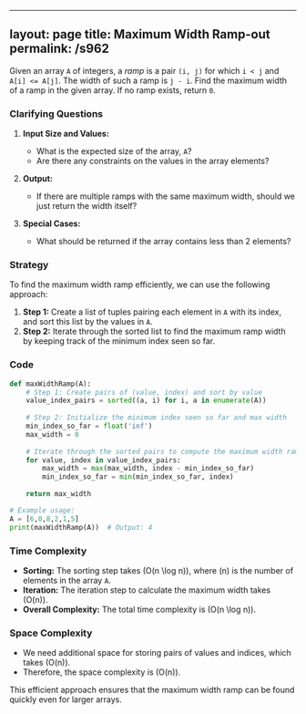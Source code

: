 
---
layout: page
title:  Maximum Width Ramp-out
permalink: /s962
---
Given an array `A` of integers, a *ramp* is a pair `(i, j)` for which `i < j` and `A[i] <= A[j]`. The width of such a ramp is `j - i`. Find the maximum width of a ramp in the given array. If no ramp exists, return `0`.

### Clarifying Questions
1. **Input Size and Values:**
   - What is the expected size of the array, `A`? 
   - Are there any constraints on the values in the array elements?

2. **Output:**
   - If there are multiple ramps with the same maximum width, should we just return the width itself?

3. **Special Cases:**
   - What should be returned if the array contains less than 2 elements?

### Strategy
To find the maximum width ramp efficiently, we can use the following approach:

1. **Step 1:** Create a list of tuples pairing each element in `A` with its index, and sort this list by the values in `A`.
2. **Step 2:** Iterate through the sorted list to find the maximum ramp width by keeping track of the minimum index seen so far.

### Code

```python
def maxWidthRamp(A):
    # Step 1: Create pairs of (value, index) and sort by value
    value_index_pairs = sorted((a, i) for i, a in enumerate(A))
    
    # Step 2: Initialize the minimum index seen so far and max width
    min_index_so_far = float('inf')
    max_width = 0
    
    # Iterate through the sorted pairs to compute the maximum width ramp
    for value, index in value_index_pairs:
        max_width = max(max_width, index - min_index_so_far)
        min_index_so_far = min(min_index_so_far, index)
    
    return max_width

# Example usage:
A = [6,0,8,2,1,5]
print(maxWidthRamp(A))  # Output: 4
```

### Time Complexity
- **Sorting:** The sorting step takes \(O(n \log n)\), where \(n\) is the number of elements in the array `A`.
- **Iteration:** The iteration step to calculate the maximum width takes \(O(n)\).
- **Overall Complexity:** The total time complexity is \(O(n \log n)\).

### Space Complexity
- We need additional space for storing pairs of values and indices, which takes \(O(n)\).
- Therefore, the space complexity is \(O(n)\).

This efficient approach ensures that the maximum width ramp can be found quickly even for larger arrays.